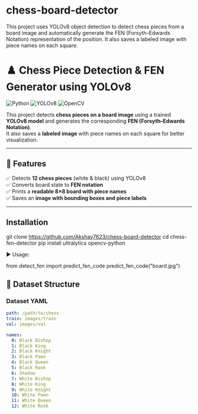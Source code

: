 # chess-board-detector
This project uses YOLOv8 object detection to detect chess pieces from a board image and automatically generate the FEN (Forsyth–Edwards Notation) representation of the position. It also saves a labeled image with piece names on each square.



# ♟️ Chess Piece Detection & FEN Generator using YOLOv8  

![Python](https://img.shields.io/badge/Python-3.8+-blue.svg) 
![YOLOv8](https://img.shields.io/badge/YOLOv8-Object%20Detection-green) 
![OpenCV](https://img.shields.io/badge/OpenCV-Computer%20Vision-red)  

This project detects **chess pieces on a board image** using a trained **YOLOv8 model** and generates the corresponding **FEN (Forsyth–Edwards Notation)**.  
It also saves a **labeled image** with piece names on each square for better visualization.

---

## 🚀 Features
✅ Detects **12 chess pieces** (white & black) using YOLOv8  
✅ Converts board state to **FEN notation**  
✅ Prints a **readable 8×8 board with piece names**  
✅ Saves an **image with bounding boxes and piece labels**  

---

## Installation
git clone https://github.com/Akshay7623/chess-board-detector
cd chess-fen-detector
pip install ultralytics opencv-python

▶️ Usage:

from detect_fen import predict_fen_code
predict_fen_code("board.jpg")

## 📂 Dataset Structure


### Dataset YAML
```yaml
path: /path/to/chess
train: images/train
val: images/val

names:
  0: Black Bishop
  1: Black King
  2: Black Knight
  3: Black Pawn
  4: Black Queen
  5: Black Rook
  6: Shadow
  7: White Bishop
  8: White King
  9: White Knight
  10: White Pawn
  11: White Queen
  12: White Rook





